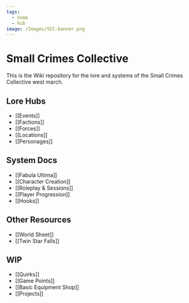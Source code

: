 ```yaml
---
tags:
  - home
  - hub
image: /Images/SCC-banner.png
---
```

# Small Crimes Collective
This is the Wiki repository for the lore and systems of the Small Crimes Collective west march.
## Lore Hubs
* [[Events]]
* [[Factions]]
* [[Forces]]
* [[Locations]]
* [[Personages]]
## System Docs
* [[Fabula Ultima]]
* [[Character Creation]]
* [[Roleplay & Sessions]]
* [[Player Progression]]
* [[Hooks]]
## Other Resources
* [[World Sheet]]  
* [[Twin Star Falls]]  
## WIP
* [[Quirks]]
* [[Game Points]]
* [[Basic Equipment Shop]]
* [[Projects]]